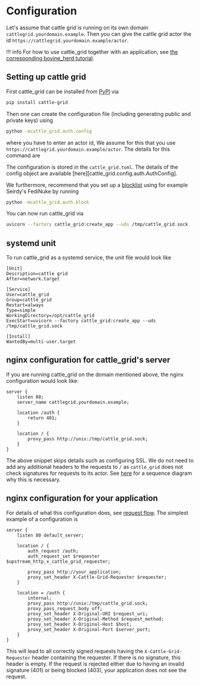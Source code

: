 # Configuration

Let's assume that cattle grid is running on its own domain
`cattlegrid.yourdomain.example`. Then you can give the
cattle grid actor the id `https://cattlegrid.yourdomain.example/actor`.

!!! info
    For how to use cattle_grid together with an application, see
    [the corresponding bovine_herd tutorial](https://bovine-herd.readthedocs.io/en/latest/tutorials/cattle_grid/).

## Setting up cattle grid

First cattle_grid can be installed from [PyPI](https://pypi.org/project/cattle-grid/) via

```bash
pip install cattle-grid
```

Then one can create the configuration file (including generating public and private keys)
using

```bash
python -mcattle_grid.auth.config
```

where you have to enter an actor id, We assume for this that you use
`https://cattlegrid.yourdomain.example/actor`.  The details for this
command are

<!-- ::: mkdocs-click
    :module: cattle_grid.auth.config
    :command: create_config
    :prog_name: python -m cattle_grid.auth.config
    :depth: 3 -->

The configuration is stored in the `cattle_grid.toml`. The details of
the config object are available [here][cattle_grid.config.auth.AuthConfig].

We furthermore, recommend that
you set up a [blocklist](blocking.md) using for example Seirdy's FediNuke by
running

```bash
python -mcattle_grid.auth.block
```

You can now run cattle_grid via

```bash
uvicorn --factory cattle_grid:create_app --uds /tmp/cattle_grid.sock
```

## systemd unit

To run cattle_grid as a systemd service, the unit file would look like

```systemd title="/etc/systemd/system/cattle_grid.service"
[Unit]
Description=cattle grid
After=network.target

[Service]
User=cattle_grid
Group=cattle_grid
Restart=always
Type=simple
WorkingDirectory=/opt/cattle_grid
ExecStart=uvicorn --factory cattle_grid:create_app --uds /tmp/cattle_grid.sock

[Install]
WantedBy=multi-user.target
```

## nginx configuration for cattle_grid's server

If you are running cattle_grid on the domain mentioned above,
the nginx configuration would look like:

```nginx
server {
    listen 80;
    server_name cattlegrid.yourdomain.example;

    location /auth {
        return 401;
    }

    location / {
        proxy_pass http://unix:/tmp/cattle_grid.sock;
    }
}
```

The above snippet skips details such as configuring SSL. We do not need to add any
additional headers to the requests to `/` as `cattle_grid` does not check signatures
for requests to its actor. See [here](https://funfedi.dev/testing_tools/technical_notes/public_key_fetching/#claire-requiring-signatures-for-get) for a sequence diagram
why this is necessary.

## nginx configuration for your application

For details of what this configuration does, see [request flow](request_flow.md).
The simplest example of a configuration is

```nginx title="/etc/nginx/conf.d/your_application.conf"
server {
    listen 80 default_server;

    location / {
        auth_request /auth;
        auth_request_set $requester $upstream_http_x_cattle_grid_requester;

        proxy_pass http://your_application;
        proxy_set_header X-Cattle-Grid-Requester $requester;
    }

    location = /auth {
        internal;
        proxy_pass http://unix:/tmp/cattle_grid.sock;
        proxy_pass_request_body off;
        proxy_set_header X-Original-URI $request_uri;
        proxy_set_header X-Original-Method $request_method;
        proxy_set_header X-Original-Host $host;
        proxy_set_header X-Original-Port $server_port;
    }
}
```

This will lead to all correctly signed requests having the `X-Cattle-Grid-Requester`
header containing the requester. If there is no signature, this header is empty.
If the request is rejected either due to having an invalid signature (401) or
being blocked (403), your application does not see the request.

<!-- ::: cattle_grid.auth.config -->
